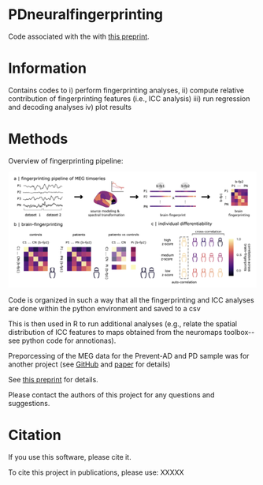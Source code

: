
# PDneuralfingerprinting

Code associated with the with [this preprint](https://www.ncbi.nlm.nih.gov/pmc/articles/PMC9934726/).

# Information

Contains codes to i) perform fingerprinting analyses, ii) compute relative contribution of fingerprinting features (i.e., ICC analysis) iii) run regression and decoding analyses iv) plot results 

# Methods

Overview of fingerprinting pipeline:

![alt text](https://github.com/jasondsc/PDneuralfingerprinting/blob/main/Figures4paper/Figure_1_Oct202.jpg)


Code is organized in such a way that all the fingerprinting and ICC analyses are done within the python environment and saved to a csv

This is then used in R to run additional analyses (e.g., relate the spatial distribution of ICC features to maps obtained from the neuromaps toolbox--see python code for annotionas).

Preporcessing of the MEG data for the Prevent-AD and PD sample was for another project (see [GitHub](https://github.com/aiwiesman/QPN_Slowing) and [paper](https://www.sciencedirect.com/science/article/pii/S0301008223001399) for details)

See [this preprint](https://www.ncbi.nlm.nih.gov/pmc/articles/PMC9934726/) for details.

Please contact the authors of this project for any questions and suggestions.

# Citation

If you use this software, please cite it.

To cite this project in publications, please use:
XXXXX


